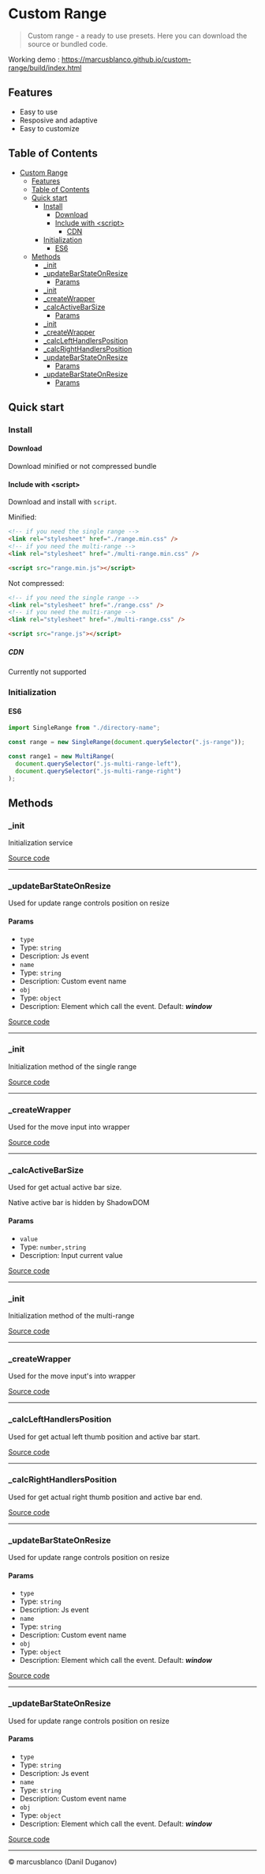 # Custom Range

> Custom range - a ready to use presets. Here you can download the source or bundled code.

Working demo : https://marcusblanco.github.io/custom-range/build/index.html

## Features

- Easy to use
- Resposive and adaptive
- Easy to customize

## Table of Contents

- [Custom Range](#custom-range)
  - [Features](#features)
  - [Table of Contents](#table-of-contents)
  - [Quick start](#quick-start)
    - [Install](#install)
      - [Download](#download)
      - [Include with &lt;script&gt;](#include-with-script)
        - [CDN](#cdn)
    - [Initialization](#initialization)
      - [ES6](#es6)
  - [Methods](#methods)
    - [\_init](#_init)
    - [\_updateBarStateOnResize](#_updatebarstateonresize)
      - [Params](#params)
    - [\_init](#_init-1)
    - [\_createWrapper](#_createwrapper)
    - [\_calcActiveBarSize](#_calcactivebarsize)
      - [Params](#params-1)
    - [\_init](#_init-2)
    - [\_createWrapper](#_createwrapper-1)
    - [\_calcLeftHandlersPosition](#_calclefthandlersposition)
    - [\_calcRightHandlersPosition](#_calcrighthandlersposition)
    - [\_updateBarStateOnResize](#_updatebarstateonresize-1)
      - [Params](#params-2)
    - [\_updateBarStateOnResize](#_updatebarstateonresize-2)
      - [Params](#params-3)

## Quick start

### Install

#### Download

Download minified or not compressed bundle

#### Include with &lt;script&gt;

Download and install with `script`.

Minified:

```html
<!-- if you need the single range -->
<link rel="stylesheet" href="./range.min.css" />
<!-- if you need the multi-range -->
<link rel="stylesheet" href="./multi-range.min.css" />

<script src="range.min.js"></script>
```

Not compressed:

```html
<!-- if you need the single range -->
<link rel="stylesheet" href="./range.css" />
<!-- if you need the multi-range -->
<link rel="stylesheet" href="./multi-range.css" />

<script src="range.js"></script>
```

##### CDN

Currently not supported

### Initialization

#### ES6

```js
import SingleRange from "./directory-name";

const range = new SingleRange(document.querySelector(".js-range"));

const range1 = new MultiRange(
  document.querySelector(".js-multi-range-left"),
  document.querySelector(".js-multi-range-right")
);
```

## Methods

### \_init

Initialization service

<a href="https://github.com/marcusblanco/custom-range/tree/master/src/scripts/range.js" target="_blank">Source
code</a>

---

### \_updateBarStateOnResize

Used for update range controls position on resize

#### Params

- `type`
- Type: `string`
- Description: Js event
- `name`
- Type: `string`
- Description: Custom event name
- `obj`
- Type: `object`
- Description: Element which call the event. Default: **_window_**

<a href="https://github.com/marcusblanco/custom-range/blob/master/src/scripts/range.js" target="_blank">Source
code</a>

---

### \_init

Initialization method of the single range

<a href="https://github.com/marcusblanco/custom-range/tree/master/src/scripts/range.js" target="_blank">Source
code</a>

---

### \_createWrapper

Used for the move input into wrapper

<a href="https://github.com/marcusblanco/custom-range/tree/master/src/scripts/range.js" target="_blank">Source
code</a>

---

### \_calcActiveBarSize

Used for get actual active bar size.

Native active bar is hidden by ShadowDOM

#### Params

- `value`
- Type: `number,string`
- Description: Input current value

<a href="https://github.com/marcusblanco/custom-range/tree/master/src/scripts/range.js" target="_blank">Source
code</a>

---

### \_init

Initialization method of the multi-range

<a href="https://github.com/marcusblanco/custom-range/tree/master/src/scripts/range.js" target="_blank">Source
code</a>

---

### \_createWrapper

Used for the move input&#x27;s into wrapper

<a href="https://github.com/marcusblanco/custom-range/tree/master/src/scripts/range.js" target="_blank">Source
code</a>

---

### \_calcLeftHandlersPosition

Used for get actual left thumb position and active bar start.

<a href="https://github.com/marcusblanco/custom-range/tree/master/src/scripts/range.js" target="_blank">Source
code</a>

---

### \_calcRightHandlersPosition

Used for get actual right thumb position and active bar end.

<a href="https://github.com/marcusblanco/custom-range/tree/master/src/scripts/range.js" target="_blank">Source
code</a>

---

### \_updateBarStateOnResize

Used for update range controls position on resize

#### Params

- `type`
- Type: `string`
- Description: Js event
- `name`
- Type: `string`
- Description: Custom event name
- `obj`
- Type: `object`
- Description: Element which call the event. Default: **_window_**

<a href="https://github.com/marcusblanco/custom-range/tree/master/src/scripts/range.js" target="_blank">Source
code</a>

---

### \_updateBarStateOnResize

Used for update range controls position on resize

#### Params

- `type`
- Type: `string`
- Description: Js event
- `name`
- Type: `string`
- Description: Custom event name
- `obj`
- Type: `object`
- Description: Element which call the event. Default: **_window_**

<a href="https://github.com/marcusblanco/custom-range/tree/master/src/scripts/range.js" target="_blank">Source
code</a>

---

&copy; marcusblanco (Danil Duganov)
